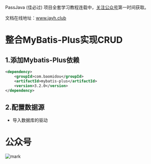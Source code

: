 PassJava (佳必过) 项目全套学习教程连载中，[关注公众号](#公众号)第一时间获取。

文档在线地址：www.jayh.club

# 整合MyBatis-Plus实现CRUD

## 1.添加Mybatis-Plus依赖

``` xml
<dependency>
    <groupId>com.baomidou</groupId>
    <artifactId>mybatis-plus</artifactId>
    <version>3.2.0</version>
</dependency>
```

## 2.配置数据源

- 导入数据库的驱动







# 公众号

![mark](http://cdn.jayh.club/blog/20200404/GU60Sv47XT7J.png?imageslim)